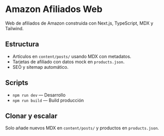 # Amazon Afiliados Web

Web de afiliados de Amazon construida con Next.js, TypeScript, MDX y Tailwind.

## Estructura
- Artículos en `content/posts/` usando MDX con metadatos.
- Tarjetas de afiliado con datos mock en `products.json`.
- SEO y sitemap automático.

## Scripts
- `npm run dev` — Desarrollo
- `npm run build` — Build producción

## Clonar y escalar
Solo añade nuevos MDX en `content/posts/` y productos en `products.json`.
